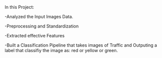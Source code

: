 In this Project:

-Analyzed the Input Images Data.

-Preprocessing and Standardization

-Extracted effective Features

-Built a Classification Pipeline that takes images of Traffic and Outputing a label that classifiy the image as: red or yellow or green.


